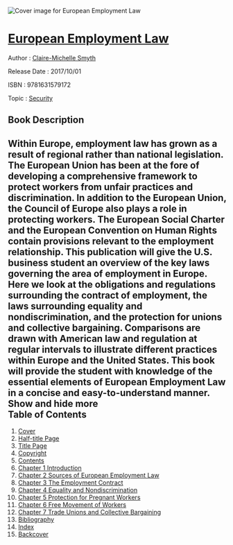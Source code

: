 ![Cover image for European Employment Law](https://imgdetail.ebookreading.net/cover/cover/security/EB9781631579172.jpg)

[European Employment Law](https://ebookreading.net/view/book/European+Employment+Law-EB9781631579172_1.html "European Employment Law")
====================================================================================================================

Author : [Claire-Michelle Smyth](https://ebookreading.net/search/author/Claire-Michelle+Smyth)

Release Date : 2017/10/01

ISBN : 9781631579172

Topic : [Security](https://ebookreading.net/search/category/security)

Book Description
-----------------

 Within Europe, employment law has grown as a result of regional rather than national legislation. The European Union has been at the fore of developing a comprehensive framework to protect workers from unfair practices and discrimination. In addition to the European Union, the Council of Europe also plays a role in protecting workers. The European Social Charter and the European Convention on Human Rights contain provisions relevant to the employment relationship. This publication will give the U.S. business student an overview of the key laws governing the area of employment in Europe. Here we look at the obligations and regulations surrounding the contract of employment, the laws surrounding equality and nondiscrimination, and the protection for unions and collective bargaining. Comparisons are drawn with American law and regulation at regular intervals to illustrate different practices within Europe and the United States. This book will provide the student with knowledge of the essential elements of European Employment Law in a concise and easy-to-understand manner.        Show and hide more                
Table of Contents
-----------------

1. [Cover](https://ebookreading.net/view/book/European+Employment+Law-EB9781631579172_1.html)
1. [Half-title Page](https://ebookreading.net/view/book/European+Employment+Law-EB9781631579172_2.html)
1. [Title Page](https://ebookreading.net/view/book/European+Employment+Law-EB9781631579172_3.html)
1. [Copyright](https://ebookreading.net/view/book/European+Employment+Law-EB9781631579172_4.html)
1. [Contents](https://ebookreading.net/view/book/European+Employment+Law-EB9781631579172_6.html)
1. [Chapter 1 Introduction](https://ebookreading.net/view/book/European+Employment+Law-EB9781631579172_7.html)
1. [Chapter 2 Sources of European Employment Law](https://ebookreading.net/view/book/European+Employment+Law-EB9781631579172_8.html)
1. [Chapter 3 The Employment Contract](https://ebookreading.net/view/book/European+Employment+Law-EB9781631579172_9.html)
1. [Chapter 4 Equality and Nondiscrimination](https://ebookreading.net/view/book/European+Employment+Law-EB9781631579172_10.html)
1. [Chapter 5 Protection for Pregnant Workers](https://ebookreading.net/view/book/European+Employment+Law-EB9781631579172_11.html)
1. [Chapter 6 Free Movement of Workers](https://ebookreading.net/view/book/European+Employment+Law-EB9781631579172_12.html)
1. [Chapter 7 Trade Unions and Collective Bargaining](https://ebookreading.net/view/book/European+Employment+Law-EB9781631579172_13.html)
1. [Bibliography](https://ebookreading.net/view/book/European+Employment+Law-EB9781631579172_14.html)
1. [Index](https://ebookreading.net/view/book/European+Employment+Law-EB9781631579172_15.html)
1. [Backcover](https://ebookreading.net/view/book/European+Employment+Law-EB9781631579172_17.html)
